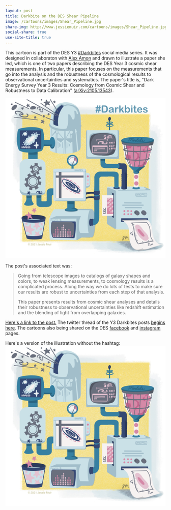 ```yaml
---
layout: post
title: Darkbite on the DES Shear Pipeline
image: /cartoons/images/Shear_Pipeline.jpg
share-img: http://www.jessiemuir.com/cartoons/images/Shear_Pipeline.jpg
social-share: true
use-site-title: true
---
```



This cartoon is part of the DES Y3 [#Darkbites](https://twitter.com/hashtag/darkbites?src=hashtag_click) social media series. It was designed in collaboraton with [Alex Amon](https://amonalexandra.com/about-me/) and drawn to illustrate a paper she led, which is one of two papers describing the DES Year 3 cosmic shear measurements. In particular, this paper focuses on the measurements that go into the analysis and the robustness of the cosmological results to observational uncertainties and systematics.   The paper's title is, "Dark Energy Survey Year 3 Results: Cosmology from Cosmic Shear and Robustness to Data Calibration" ([arXiv:2105.13543](https://arxiv.org/abs/2105.13543)).


![alt="Cartoon of whimsical factory equipment, with different pieces of machinery representing shear analysis steps."](/cartoons/images/Shear_Pipeline.jpg)

The post's associated text was:

> Going from telescope images to catalogs of galaxy shapes and colors, to weak lensing measurements, to cosmology results is a complicated process. Along the way we do lots of tests to make sure our results are robust to uncertainties from each step of that analysis.
>
> This paper presents results from cosmic shear analyses and details their robustness to observational uncertainties like redshift estimation and the blending of light from overlapping galaxies.

[Here's a link to the post.](https://twitter.com/theDESurvey/status/1411001347369996292) The twitter thread of the Y3 Darkbites posts [begins here](https://twitter.com/theDESurvey/status/1334937310606004227). The cartoons also being shared on the DES [facebook](https://www.facebook.com/darkenergysurvey) and [instagram](https://www.instagram.com/darkenergysurvey/) pages.


Here's a version of the illustration without the hashtag:
![alt="Cartoon of whimsical factory equipment, with different pieces of machinery representing shear analysis steps."](/cartoons/images/Shear_Pipeline_nohashtag.jpg)
